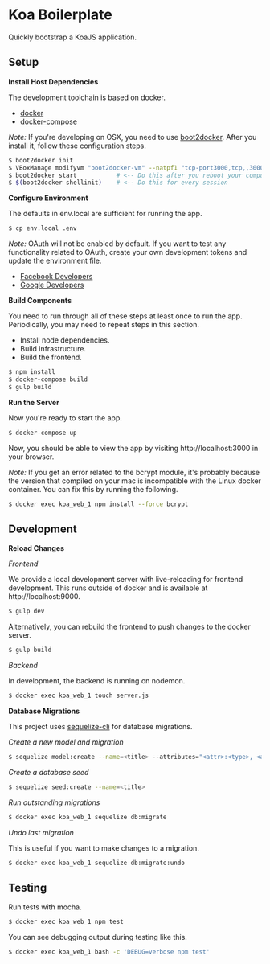 # Koa Boilerplate

Quickly bootstrap a KoaJS application.

## Setup

**Install Host Dependencies**

The development toolchain is based on docker.
* [docker](http://docs.docker.com/engine/installation/)
* [docker-compose](https://docs.docker.com/compose/install/)

*Note:* If you're developing on OSX, you need to use [boot2docker](http://boot2docker.io/).  After you install it, follow these configuration steps.
```bash
$ boot2docker init
$ VBoxManage modifyvm "boot2docker-vm" --natpf1 "tcp-port3000,tcp,,3000,,3000";
$ boot2docker start           # <-- Do this after you reboot your computer
$ $(boot2docker shellinit)    # <-- Do this for every session
```

**Configure Environment**

The defaults in env.local are sufficient for running the app.
```bash
$ cp env.local .env
```

*Note:* OAuth will not be enabled by default.  If you want to test any functionality related to OAuth, create your own development tokens and update the environment file.
* [Facebook Developers](https://developers.facebook.com/products/ads/?)
* [Google Developers](https://developers.google.com/)

**Build Components**

You need to run through all of these steps at least once to run the app.  Periodically, you may need to repeat steps in this section.

* Install node dependencies.
* Build infrastructure.
* Build the frontend.

```bash
$ npm install
$ docker-compose build
$ gulp build
```

**Run the Server**

Now you're ready to start the app.
```bash
$ docker-compose up
```

Now, you should be able to view the app by visiting http://localhost:3000 in your browser.

*Note:* If you get an error related to the bcrypt module, it's probably because the version that compiled on your mac is incompatible with the Linux docker container.  You can fix this by running the following.
```bash
$ docker exec koa_web_1 npm install --force bcrypt
```

## Development

**Reload Changes**

_Frontend_

We provide a local development server with live-reloading for frontend development.  This runs outside of docker and is available at http://localhost:9000.
```bash
$ gulp dev
```

Alternatively, you can rebuild the frontend to push changes to the docker server.
```bash
$ gulp build
```

_Backend_

In development, the backend is running on nodemon.
```bash
$ docker exec koa_web_1 touch server.js
```

**Database Migrations**

This project uses [sequelize-cli](https://github.com/sequelize/cli) for database migrations.

_Create a new model and migration_

```bash
$ sequelize model:create --name=<title> --attributes="<attr>:<type>, <attr>:<type>"
```

_Create a database seed_

```bash
$ sequelize seed:create --name=<title>
```

_Run outstanding migrations_

```bash
$ docker exec koa_web_1 sequelize db:migrate
```

_Undo last migration_

This is useful if you want to make changes to a migration.
```bash
$ docker exec koa_web_1 sequelize db:migrate:undo
```

## Testing

Run tests with mocha.
```bash
$ docker exec koa_web_1 npm test
```

You can see debugging output during testing like this.
```bash
$ docker exec koa_web_1 bash -c 'DEBUG=verbose npm test'
```
